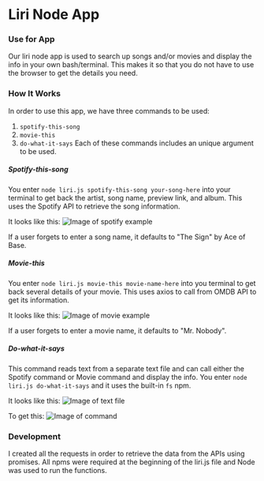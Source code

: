 # Liri Node App

### Use for App

Our liri node app is used to search up songs and/or movies and display the info in your own bash/terminal. This makes it so that you do not have to use the browser to get the details you need.

### How It Works

In order to use this app, we have three commands to be used:
1. `spotify-this-song`
2. `movie-this`
3. `do-what-it-says`
Each of these commands includes an unique argument to be used.

##### Spotify-this-song
You enter `node liri.js spotify-this-song your-song-here` into your terminal to get back the artist, song name, preview link, and album. This uses the Spotify API to retrieve the song information.

It looks like this:
![Image of spotify example](http://puu.sh/DYIR1/5c88d51820.png)

If a user forgets to enter a song name, it defaults to "The Sign" by Ace of Base.

##### Movie-this
You enter `node liri.js movie-this movie-name-here` into you terminal to get back several details of your movie. This uses axios to call from OMDB API to get its information.

It looks like this:
![Image of movie example](http://puu.sh/DYITl/aa441cc44d.png)

If a user forgets to enter a movie name, it defaults to "Mr. Nobody".

##### Do-what-it-says
This command reads text from a separate text file and can call either the Spotify command or Movie command and display the info. You enter `node liri.js do-what-it-says` and it uses the built-in `fs` npm.

It looks like this:
![Image of text file](http://puu.sh/DYIVO/bc2e0f0559.png)

To get this:
![Image of command](http://puu.sh/DYIWt/ab00d10096.png)


### Development

I created all the requests in order to retrieve the data from the APIs using promises. All npms were required at the beginning of the liri.js file and Node was used to run the functions.